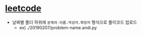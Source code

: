 # [leetcode](https://leetcode.com)

- 날짜별 폴더 하위에 `문제의-이름.작성자.확장자` 형식으로 풀이코드 업로드
  - ex) ./20190207/problem-name.andi.py